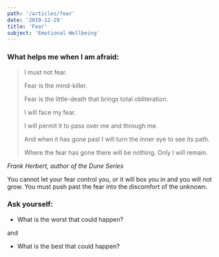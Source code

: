 ```yaml
---
path: '/articles/fear'
date: '2019-12-29'
title: 'Fear'
subject: 'Emotional Wellbeing'
---
```


### What helps me when I am afraid:

> I must not fear.
>
> Fear is the mind-killer.
>
> Fear is the little-death that brings total obliteration.
>
> I will face my fear.
>
> I will permit it to pass over me and through me.
>
> And when it has gone past I will turn the inner eye to see its path.
>
> Where the fear has gone there will be nothing. Only I will remain.

*Frank Herbert, author of the Dune Series*

You cannot let your fear control you, or it will box you in and you will not grow.  You must push past the fear into the discomfort of the unknown.  

### Ask yourself:
- What is the worst that could happen?

and

- What is the best that could happen?